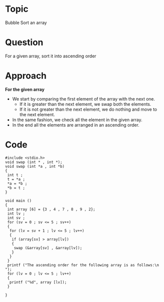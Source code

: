 # Topic
Bubble Sort an array 
# Question
For a given array, sort it into ascending order
# Approach

**For the given array**

* We start by comparing the first element of the array with the next one.
    * If it is greater than the next element, we swap both the elements. 
    * If it is not greater than the next element, we do nothing and move to the next element.
* In the same fashion, we check all the element in the given array.
* In the end all the elements are arranged in an ascending order.

# Code

```
#include <stdio.h>
void swap (int * , int *);
void swap (int *a , int *b)
{
 int t ;
 t = *a ;
 *a = *b ; 
 *b = t ;
}

void main ()
{
 int array [6] = {3 , 4 , 7 , 8 , 9 , 2};
 int lv ;
 int sv ;
 for (sv = 0 ; sv <= 5 ; sv++)
 {
  for (lv = sv + 1 ; lv <= 5 ; lv++)
  {
   if (array[sv] > array[lv])
   {
    swap (&array[sv] , &array[lv]);
   }
  }
 }
 printf ("The ascending order for the following array is as follows:\n ");
 for (lv = 0 ; lv <= 5 ; lv++)
 {
  printf ("%d", array [lv]); 
 }
 
}
```






















